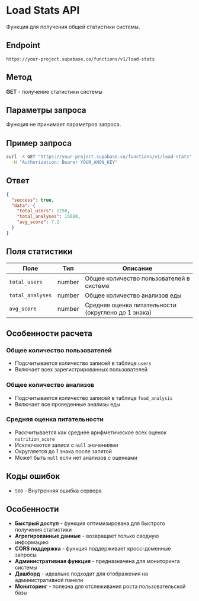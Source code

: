 # Load Stats API

Функция для получения общей статистики системы.

## Endpoint
```
https://your-project.supabase.co/functions/v1/load-stats
```

## Метод
**GET** - получение статистики системы

## Параметры запроса

Функция не принимает параметров запроса.

## Пример запроса

```bash
curl -X GET "https://your-project.supabase.co/functions/v1/load-stats" \
  -H "Authorization: Bearer YOUR_ANON_KEY"
```

## Ответ

```json
{
  "success": true,
  "data": {
    "total_users": 1250,
    "total_analyses": 15680,
    "avg_score": 7.2
  }
}
```

## Поля статистики

| Поле | Тип | Описание |
|------|-----|----------|
| `total_users` | number | Общее количество пользователей в системе |
| `total_analyses` | number | Общее количество анализов еды |
| `avg_score` | number | Средняя оценка питательности (округлено до 1 знака) |

## Особенности расчета

### Общее количество пользователей
- Подсчитывается количество записей в таблице `users`
- Включает всех зарегистрированных пользователей

### Общее количество анализов
- Подсчитывается количество записей в таблице `food_analysis`
- Включает все проведенные анализы еды

### Средняя оценка питательности
- Рассчитывается как среднее арифметическое всех оценок `nutrition_score`
- Исключаются записи с `null` значениями
- Округляется до 1 знака после запятой
- Может быть `null` если нет анализов с оценками

## Коды ошибок

- `500` - Внутренняя ошибка сервера

## Особенности

- **Быстрый доступ** - функция оптимизирована для быстрого получения статистики
- **Агрегированные данные** - возвращает только сводную информацию
- **CORS поддержка** - функция поддерживает кросс-доменные запросы
- **Административная функция** - предназначена для мониторинга системы
- **Дашборд** - идеально подходит для отображения на административной панели
- **Мониторинг** - полезна для отслеживания роста пользовательской базы
